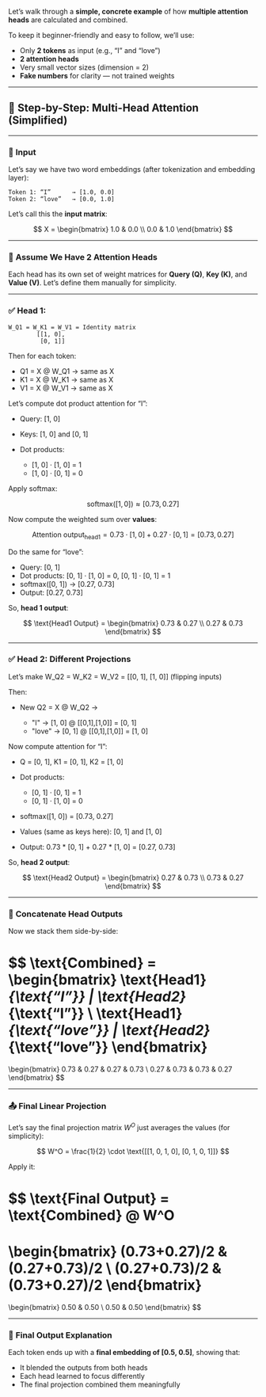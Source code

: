 Let’s walk through a **simple, concrete example** of how **multiple attention heads** are calculated and combined.

To keep it beginner-friendly and easy to follow, we’ll use:

* Only **2 tokens** as input (e.g., “I” and “love”)
* **2 attention heads**
* Very small vector sizes (dimension = 2)
* **Fake numbers** for clarity — not trained weights

---

## 🧮 **Step-by-Step: Multi-Head Attention (Simplified)**

---

### 🔢 **Input**

Let’s say we have two word embeddings (after tokenization and embedding layer):

```plaintext
Token 1: “I”      → [1.0, 0.0]  
Token 2: “love”   → [0.0, 1.0]
```

Let’s call this the **input matrix**:

$$
X = \begin{bmatrix} 1.0 & 0.0 \\ 
0.0 & 1.0 \end{bmatrix}
$$

---

### 🧠 **Assume We Have 2 Attention Heads**

Each head has its own set of weight matrices for **Query (Q)**, **Key (K)**, and **Value (V)**.
Let’s define them manually for simplicity.

---

### ✅ **Head 1:**

```plaintext
W_Q1 = W_K1 = W_V1 = Identity matrix
        [[1, 0],
         [0, 1]]
```

Then for each token:

* Q1 = X @ W\_Q1 → same as X
* K1 = X @ W\_K1 → same as X
* V1 = X @ W\_V1 → same as X

Let’s compute dot product attention for “I”:

* Query: \[1, 0]
* Keys: \[1, 0] and \[0, 1]
* Dot products:

  * \[1, 0] · \[1, 0] = 1
  * \[1, 0] · \[0, 1] = 0

Apply softmax:

$$
\text{softmax}( [1, 0] ) ≈ [0.73, 0.27]
$$

Now compute the weighted sum over **values**:

$$
\text{Attention output}_\text{head1} = 0.73 \cdot [1, 0] + 0.27 \cdot [0, 1] = [0.73, 0.27]
$$

Do the same for “love”:

* Query: \[0, 1]
* Dot products: \[0, 1] · \[1, 0] = 0, \[0, 1] · \[0, 1] = 1
* softmax(\[0, 1]) → \[0.27, 0.73]
* Output: \[0.27, 0.73]

So, **head 1 output**:

$$
\text{Head1 Output} = \begin{bmatrix} 0.73 & 0.27 \\ 
0.27 & 0.73 \end{bmatrix}
$$

---

### ✅ **Head 2: Different Projections**

Let’s make W\_Q2 = W\_K2 = W\_V2 = \[\[0, 1], \[1, 0]] (flipping inputs)

Then:

* New Q2 = X @ W\_Q2 →

  * "I" → \[1, 0] @ \[\[0,1],\[1,0]] = \[0, 1]
  * "love" → \[0, 1] @ \[\[0,1],\[1,0]] = \[1, 0]

Now compute attention for “I”:

* Q = \[0, 1], K1 = \[0, 1], K2 = \[1, 0]
* Dot products:

  * \[0, 1] · \[0, 1] = 1
  * \[0, 1] · \[1, 0] = 0
* softmax(\[1, 0]) = \[0.73, 0.27]
* Values (same as keys here): \[0, 1] and \[1, 0]
* Output:
  0.73 \* \[0, 1] + 0.27 \* \[1, 0] = \[0.27, 0.73]

So, **head 2 output**:

$$
\text{Head2 Output} = \begin{bmatrix} 0.27 & 0.73 
\\ 0.73 & 0.27 \end{bmatrix}
$$

---

### 🔗 **Concatenate Head Outputs**

Now we stack them side-by-side:

$$
\text{Combined} = \begin{bmatrix}
\text{Head1}_{\text{“I”}} \| \text{Head2}_{\text{“I”}} \\
\text{Head1}_{\text{“love”}} \| \text{Head2}_{\text{“love”}} 
\end{bmatrix}
= 
\begin{bmatrix}
0.73 & 0.27 & 0.27 & 0.73 \\
0.27 & 0.73 & 0.73 & 0.27
\end{bmatrix}
$$

---

### 📤 **Final Linear Projection**

Let’s say the final projection matrix $W^O$ just averages the values (for simplicity):

$$
W^O = \frac{1}{2} \cdot \text{[[1, 0, 1, 0], [0, 1, 0, 1]]}
$$

Apply it:

$$
\text{Final Output} = \text{Combined} @ W^O
=
\begin{bmatrix}
(0.73+0.27)/2 & (0.27+0.73)/2 \\
(0.27+0.73)/2 & (0.73+0.27)/2 
\end{bmatrix}
=
\begin{bmatrix}
0.50 & 0.50 \\
0.50 & 0.50
\end{bmatrix}
$$

---

### 🎯 **Final Output Explanation**

Each token ends up with a **final embedding of \[0.5, 0.5]**, showing that:

* It blended the outputs from both heads
* Each head learned to focus differently
* The final projection combined them meaningfully
